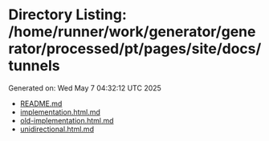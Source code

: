 # Directory Listing: /home/runner/work/generator/generator/processed/pt/pages/site/docs/tunnels
Generated on: Wed May  7 04:32:12 UTC 2025

- [README.md](README.md)
- [implementation.html.md](implementation.html.md)
- [old-implementation.html.md](old-implementation.html.md)
- [unidirectional.html.md](unidirectional.html.md)
